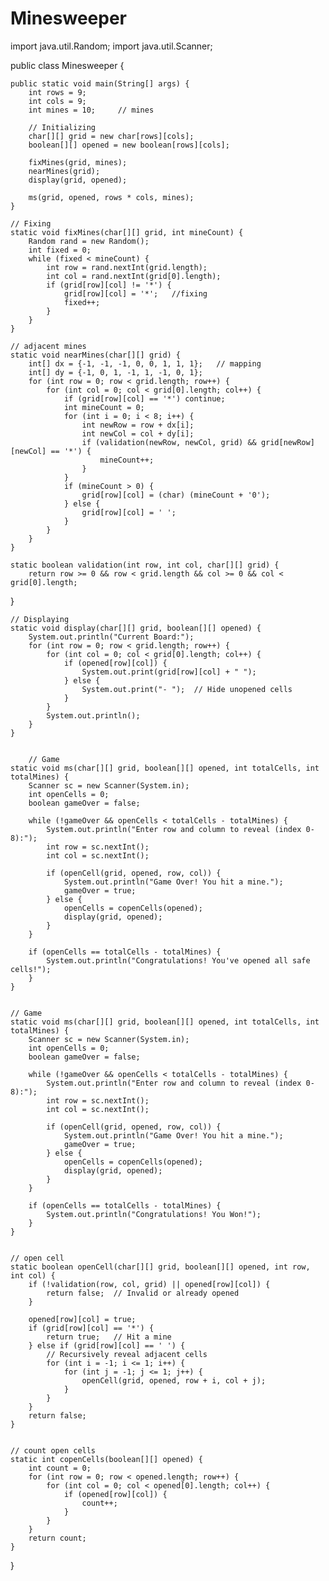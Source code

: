 # Minesweeper
import java.util.Random;
import java.util.Scanner;

public class Minesweeper {

    public static void main(String[] args) {
        int rows = 9;
        int cols = 9;       
        int mines = 10;     // mines
        
        // Initializing
        char[][] grid = new char[rows][cols];
        boolean[][] opened = new boolean[rows][cols];
        
        fixMines(grid, mines);
        nearMines(grid);
        display(grid, opened);
        
        ms(grid, opened, rows * cols, mines);
    }

    // Fixing
    static void fixMines(char[][] grid, int mineCount) {
        Random rand = new Random();
        int fixed = 0;
        while (fixed < mineCount) {
            int row = rand.nextInt(grid.length);
            int col = rand.nextInt(grid[0].length);
            if (grid[row][col] != '*') {
                grid[row][col] = '*';   //fixing
                fixed++;
            }
        }
    }

    // adjacent mines
    static void nearMines(char[][] grid) {
        int[] dx = {-1, -1, -1, 0, 0, 1, 1, 1};   // mapping
        int[] dy = {-1, 0, 1, -1, 1, -1, 0, 1};
        for (int row = 0; row < grid.length; row++) {
            for (int col = 0; col < grid[0].length; col++) {
                if (grid[row][col] == '*') continue;  
                int mineCount = 0;
                for (int i = 0; i < 8; i++) {
                    int newRow = row + dx[i];
                    int newCol = col + dy[i];
                    if (validation(newRow, newCol, grid) && grid[newRow][newCol] == '*') {
                        mineCount++;
                    }
                }
                if (mineCount > 0) {
                    grid[row][col] = (char) (mineCount + '0'); 
                } else {
                    grid[row][col] = ' '; 
                }
            }
        }
    }

    static boolean validation(int row, int col, char[][] grid) {
        return row >= 0 && row < grid.length && col >= 0 && col < grid[0].length;
   }

    // Displaying
    static void display(char[][] grid, boolean[][] opened) {
        System.out.println("Current Board:");
        for (int row = 0; row < grid.length; row++) {
            for (int col = 0; col < grid[0].length; col++) {
                if (opened[row][col]) {
                    System.out.print(grid[row][col] + " ");
                } else {
                    System.out.print("- ");  // Hide unopened cells
                }
            }
            System.out.println();
        }
    }


        // Game 
    static void ms(char[][] grid, boolean[][] opened, int totalCells, int totalMines) {
        Scanner sc = new Scanner(System.in);
        int openCells = 0;
        boolean gameOver = false;
        
        while (!gameOver && openCells < totalCells - totalMines) {
            System.out.println("Enter row and column to reveal (index 0-8):");
            int row = sc.nextInt();
            int col = sc.nextInt();
            
            if (openCell(grid, opened, row, col)) {
                System.out.println("Game Over! You hit a mine.");
                gameOver = true;
            } else {
                openCells = copenCells(opened);
                display(grid, opened);
            }
        }
        
        if (openCells == totalCells - totalMines) {
            System.out.println("Congratulations! You've opened all safe cells!");
        }
    }


    // Game 
    static void ms(char[][] grid, boolean[][] opened, int totalCells, int totalMines) {
        Scanner sc = new Scanner(System.in);
        int openCells = 0;
        boolean gameOver = false;
        
        while (!gameOver && openCells < totalCells - totalMines) {
            System.out.println("Enter row and column to reveal (index 0-8):");
            int row = sc.nextInt();
            int col = sc.nextInt();
            
            if (openCell(grid, opened, row, col)) {
                System.out.println("Game Over! You hit a mine.");
                gameOver = true;
            } else {
                openCells = copenCells(opened);
                display(grid, opened);
            }
        }
        
        if (openCells == totalCells - totalMines) {
            System.out.println("Congratulations! You Won!");
        }
    }    


    // open cell
    static boolean openCell(char[][] grid, boolean[][] opened, int row, int col) {
        if (!validation(row, col, grid) || opened[row][col]) {
            return false;  // Invalid or already opened
        }
        
        opened[row][col] = true;
        if (grid[row][col] == '*') {
            return true;   // Hit a mine
        } else if (grid[row][col] == ' ') {
            // Recursively reveal adjacent cells
            for (int i = -1; i <= 1; i++) {
                for (int j = -1; j <= 1; j++) {
                    openCell(grid, opened, row + i, col + j);
                }
            }
        }
        return false;
    }


    // count open cells
    static int copenCells(boolean[][] opened) {
        int count = 0;
        for (int row = 0; row < opened.length; row++) {
            for (int col = 0; col < opened[0].length; col++) {
                if (opened[row][col]) {
                    count++;
                }
            }
        }
        return count;
    }
}
